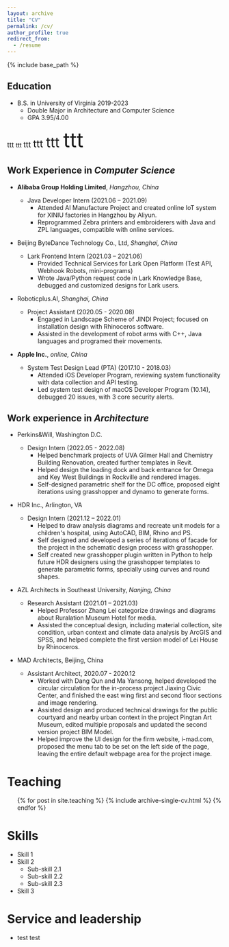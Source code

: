 ```yaml
---
layout: archive
title: "CV"
permalink: /cv/
author_profile: true
redirect_from:
  - /resume
---
```


{% include base_path %}

Education
---
* B.S. in University of Virginia 2019-2023
  * Double Major in Architecture and Computer Science
  * GPA 3.95/4.00

<font size = 3> ttt </font>  ttt
<font size = 4> ttt </font>
<font size = 5> ttt </font>
<font size = 6> ttt </font>
<font size = 7> ttt </font>


Work Experience in *Computer Science*
---
* **Alibaba Group Holding Limited**, *Hangzhou, China* 
  * Java Developer Intern (2021.06 – 2021.09)
    * Attended AI Manufacture Project and created online IoT system for XINIU factories in Hangzhou by Aliyun.
    * Reprogrammed Zebra printers and embroiderers with Java and ZPL languages, compatible with online services.

* Beijing ByteDance Technology Co., Ltd, *Shanghai, China* 
  * Lark Frontend Intern (2021.03 – 2021.06)
    * Provided Technical Services for Lark Open Platform (Test API, Webhook Robots, mini-programs)
    * Wrote Java/Python request code in Lark Knowledge Base, debugged and customized designs for Lark users.

* Roboticplus.AI, *Shanghai, China* 
  * Project Assistant (2020.05 - 2020.08)
    * Engaged in Landscape Scheme of JINDI Project; focused on installation design with Rhinoceros software.
    * Assisted in the development of robot arms with C++, Java languages and programed their movements.

* **Apple Inc.**, *online, China*
  * System Test Design Lead (PTA) (2017.10 - 2018.03)
    * Attended iOS Developer Program, reviewing system functionality with data collection and API testing.
    * Led system test design of macOS Developer Program (10.14), debugged 20 issues, with 3 core security alerts.


Work experience in *Architecture*
---
* Perkins&Will, Washington D.C.
  * Design Intern (2022.05 - 2022.08)
    * Helped benchmark projects of UVA Gilmer Hall and Chemistry Building Renovation, created further templates in Revit.
    * Helped design the loading dock and back entrance for Omega and Key West Buildings in Rockville and rendered images.
    * Self-designed parametric shelf for the DC office, proposed eight iterations using grasshopper and dynamo to generate forms.

* HDR Inc., Arlington, VA 
  * Design Intern (2021.12 – 2022.01)
    * Helped to draw analysis diagrams and recreate unit models for a children's hospital, using AutoCAD, BIM, Rhino and PS.
    * Self designed and developed a series of iterations of facade for the project in the schematic design process with grasshopper.
    * Self created new grasshopper plugin written in Python to help future HDR designers using the grasshopper templates to generate parametric forms, specially using curves and round shapes.

* AZL Architects in Southeast University, *Nanjing, China*
  * Research Assistant (2021.01 – 2021.03)
    * Helped Professor Zhang Lei categorize drawings and diagrams about Ruralation Museum Hotel for media.                                                                                                                  
    * Assisted the conceptual design, including material collection, site condition, urban context and climate data analysis by ArcGIS and SPSS, and helped complete the first version model of Lei House by Rhinoceros.

* MAD Architects, Beijing, China
  * Assistant Architect, 2020.07 - 2020.12
    * Worked with Dang Qun and Ma Yansong, helped developed the circular circulation for the in-process project Jiaxing Civic Center, and finished the east wing first and second floor sections and image rendering.
    * Assisted design and produced technical drawings for the public courtyard and nearby urban context in the project Pingtan Art Museum, edited multiple proposals and updated the second version project BIM Model.
    * Helped improve the UI design for the firm website, i-mad.com, proposed the menu tab to be set on the left side of the page, leaving the entire default webpage area for the project image.



Teaching
======
  <ul>{% for post in site.teaching %}
    {% include archive-single-cv.html %}
  {% endfor %}</ul>
  
 
Skills
======
* Skill 1
* Skill 2
  * Sub-skill 2.1
  * Sub-skill 2.2
  * Sub-skill 2.3
* Skill 3
  
  

  
Service and leadership
======
* test test
